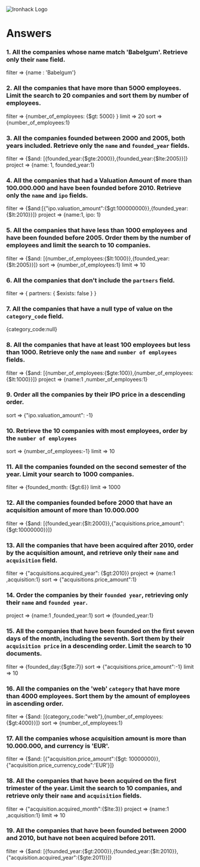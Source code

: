 ![Ironhack Logo](https://i.imgur.com/1QgrNNw.png)

# Answers

### 1. All the companies whose name match 'Babelgum'. Retrieve only their `name` field.

filter => {name : 'Babelgum'}

### 2. All the companies that have more than 5000 employees. Limit the search to 20 companies and sort them by **number of employees**.

filter => {number_of_employees: {$gt: 5000} }
limit => 20
sort => {number_of_employees:1}

### 3. All the companies founded between 2000 and 2005, both years included. Retrieve only the `name` and `founded_year` fields.

filter => {$and: [{founded_year:{$gte:2000}},{founded_year:{$lte:2005}}]}
project => {name: 1, founded_year:1}

### 4. All the companies that had a Valuation Amount of more than 100.000.000 and have been founded before 2010. Retrieve only the `name` and `ipo` fields.

filter => {$and:[{"ipo.valuation_amount":{$gt:100000000}},{founded_year:{$lt:2010}}]}
project => {name:1, ipo: 1}

### 5. All the companies that have less than 1000 employees and have been founded before 2005. Order them by the number of employees and limit the search to 10 companies.

filter => {$and: [{number_of_employees:{$lt:1000}},{founded_year:{$lt:2005}}]}
sort => {number_of_employees:1}
limit => 10

### 6. All the companies that don't include the `partners` field.

filter => { partners: { $exists: false } }

### 7. All the companies that have a null type of value on the `category_code` field.

{category_code:null}

### 8. All the companies that have at least 100 employees but less than 1000. Retrieve only the `name` and `number of employees` fields.

filter => {$and: [{number_of_employees:{$gte:100}},{number_of_employees:{$lt:1000}}]}
project => {name:1 ,number_of_employees:1}

### 9. Order all the companies by their IPO price in a descending order.

sort => {"ipo.valuation_amount": -1}

### 10. Retrieve the 10 companies with most employees, order by the `number of employees`

sort => {number_of_employees:-1}
limit => 10

### 11. All the companies founded on the second semester of the year. Limit your search to 1000 companies.

filter => {founded_month: {$gt:6}}
limit => 1000

### 12. All the companies founded before 2000 that have an acquisition amount of more than 10.000.000

filter => {$and: [{founded_year:{$lt:2000}},{"acquisitions.price_amount":{$gt:10000000}}]}


### 13. All the companies that have been acquired after 2010, order by the acquisition amount, and retrieve only their `name` and `acquisition` field.

filter => {"acquisitions.acquired_year": {$gt:2010}}
project => {name:1 ,acquisition:1}
sort => {"acquisitions.price_amount":1}

### 14. Order the companies by their `founded year`, retrieving only their `name` and `founded year`.

project => {name:1 ,founded_year:1}
sort => {founded_year:1}

### 15. All the companies that have been founded on the first seven days of the month, including the seventh. Sort them by their `acquisition price` in a descending order. Limit the search to 10 documents.

filter => {founded_day:{$gte:7}}
sort => {"acquisitions.price_amount":-1}
limit => 10

### 16. All the companies on the 'web' `category` that have more than 4000 employees. Sort them by the amount of employees in ascending order.

filter => {$and: [{category_code:"web"},{number_of_employees:{$gt:4000}}]}
sort => {number_of_employees:1}

### 17. All the companies whose acquisition amount is more than 10.000.000, and currency is 'EUR'.

filter => {$and: [{"acquisition.price_amount":{$gt: 10000000}},{"acquisition.price_currency_code":'EUR'}]}

### 18. All the companies that have been acquired on the first trimester of the year. Limit the search to 10 companies, and retrieve only their `name` and `acquisition` fields.

filter => {"acquisition.acquired_month":{$lte:3}}
project => {name:1 ,acquisition:1}
limit => 10

### 19. All the companies that have been founded between 2000 and 2010, but have not been acquired before 2011.

filter => {$and: [{founded_year:{$gt:2000}},{founded_year:{$lt:2010}},{"acquisition.acquired_year":{$gte:2011}}]}

